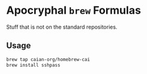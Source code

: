 # Apocryphal `brew` Formulas

Stuff that is not on the standard repositories.

## Usage

```bash
brew tap caian-org/homebrew-cai
brew install sshpass
```
